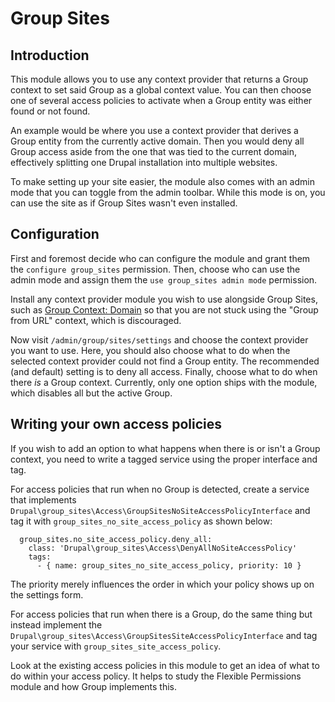 # Group Sites
## Introduction
This module allows you to use any context provider that returns a Group context to set said Group as a global context value. You can then choose one of several access policies to activate when a Group entity was either found or not found.

An example would be where you use a context provider that derives a Group entity from the currently active domain. Then you would deny all Group access aside from the one that was tied to the current domain, effectively splitting one Drupal installation into multiple websites.

To make setting up your site easier, the module also comes with an admin mode that you can toggle from the admin toolbar. While this mode is on, you can use the site as if Group Sites wasn't even installed.

## Configuration

First and foremost decide who can configure the module and grant them the `configure group_sites` permission. Then, choose who can use the admin mode and assign them the `use group_sites admin mode` permission.

Install any context provider module you wish to use alongside Group Sites, such as [Group Context: Domain](https://www.drupal.org/project/group_context_domain) so that you are not stuck using the "Group from URL" context, which is discouraged.

Now visit `/admin/group/sites/settings` and choose the context provider you want to use. Here, you should also choose what to do when the selected context provider could not find a Group entity. The recommended (and default) setting is to deny all access. Finally, choose what to do when there _is_ a Group context. Currently, only one option ships with the module, which disables all but the active Group.

## Writing your own access policies

If you wish to add an option to what happens when there is or isn't a Group context, you need to write a tagged service using the proper interface and tag.

For access policies that run when no Group is detected, create a service that implements `Drupal\group_sites\Access\GroupSitesNoSiteAccessPolicyInterface` and tag it with `group_sites_no_site_access_policy` as shown below:
```
  group_sites.no_site_access_policy.deny_all:
    class: 'Drupal\group_sites\Access\DenyAllNoSiteAccessPolicy'
    tags:
      - { name: group_sites_no_site_access_policy, priority: 10 }
```
The priority merely influences the order in which your policy shows up on the settings form.

For access policies that run when there is a Group, do the same thing but instead implement the `Drupal\group_sites\Access\GroupSitesSiteAccessPolicyInterface` and tag your service with `group_sites_site_access_policy`.

Look at the existing access policies in this module to get an idea of what to do within your access policy. It helps to study the Flexible Permissions module and how Group implements this.
